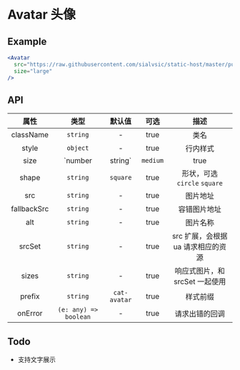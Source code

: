 # Avatar 头像

## Example

```jsx
<Avatar
  src="https://raw.githubusercontent.com/sialvsic/static-host/master/public/laptop.png"
  size="large"
/>
```

## API

|    属性     |         类型          |    默认值    | 可选 |                描述                 |
| :---------: | :-------------------: | :----------: | :--: | :---------------------------------: |
|  className  |       `string`        |      -       | true |                类名                 |
|    style    |       `object`        |      -       | true |              行内样式               |
|    size     |   `number | string`   |   `medium`   | true | 尺寸，可选 `large` `medium` `small` |
|    shape    |       `string`        |   `square`   | true |    形状，可选 `circle` `square`     |
|     src     |       `string`        |      -       | true |              图片地址               |
| fallbackSrc |       `string`        |      -       | true |            容错图片地址             |
|     alt     |       `string`        |      -       | true |              图片名称               |
|   srcSet    |       `string`        |      -       | true | src 扩展，会根据 ua 请求相应的资源  |
|    sizes    |       `string`        |      -       | true |   响应式图片，和 srcSet 一起使用    |
|   prefix    |       `string`        | `cat-avatar` | true |              样式前缀               |
|   onError   | `(e: any) => boolean` |      -       | true |           请求出错的回调            |

## Todo

- 支持文字展示
